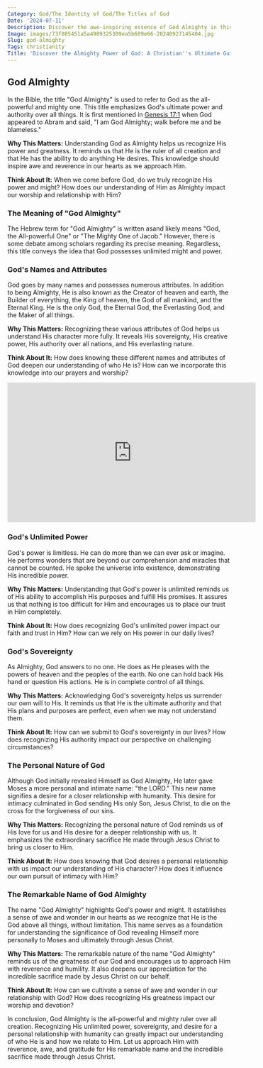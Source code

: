 ```yaml
---
Category: God/The Identity of God/The Titles of God
Date: '2024-07-11'
Description: Discover the awe-inspiring essence of God Almighty in this enlightening article. Explore the divine power and presence that transcends all understanding.
Image: images/73f085451a5a4989325309ea5b609e66-20240927145404.jpg
Slug: god-almighty
Tags: christianity
Title: 'Discover the Almighty Power of God: A Christian''s Ultimate Guide'
---
```


## God Almighty

In the Bible, the title "God Almighty" is used to refer to God as the all-powerful and mighty one. This title emphasizes God's ultimate power and authority over all things. It is first mentioned in [Genesis 17:1](https://www.bibleref.com/Genesis/17/Genesis-17-1.html) when God appeared to Abram and said, "I am God Almighty; walk before me and be blameless."

**Why This Matters:** Understanding God as Almighty helps us recognize His power and greatness. It reminds us that He is the ruler of all creation and that He has the ability to do anything He desires. This knowledge should inspire awe and reverence in our hearts as we approach Him.

**Think About It:** When we come before God, do we truly recognize His power and might? How does our understanding of Him as Almighty impact our worship and relationship with Him?

### The Meaning of "God Almighty"

The Hebrew term for "God Almighty" is written asand likely means "God, the All-powerful One" or "The Mighty One of Jacob." However, there is some debate among scholars regarding its precise meaning. Regardless, this title conveys the idea that God possesses unlimited might and power.

### God's Names and Attributes

God goes by many names and possesses numerous attributes. In addition to being Almighty, He is also known as the Creator of heaven and earth, the Builder of everything, the King of heaven, the God of all mankind, and the Eternal King. He is the only God, the Eternal God, the Everlasting God, and the Maker of all things.

**Why This Matters:** Recognizing these various attributes of God helps us understand His character more fully. It reveals His sovereignty, His creative power, His authority over all nations, and His everlasting nature.

**Think About It:** How does knowing these different names and attributes of God deepen our understanding of who He is? How can we incorporate this knowledge into our prayers and worship?


<iframe width="560" height="315" src="https://www.youtube.com/embed/GfUA03ZIbH8" frameborder="0" allow="autoplay; encrypted-media" allowfullscreen></iframe>


### God's Unlimited Power

God's power is limitless. He can do more than we can ever ask or imagine. He performs wonders that are beyond our comprehension and miracles that cannot be counted. He spoke the universe into existence, demonstrating His incredible power.

**Why This Matters:** Understanding that God's power is unlimited reminds us of His ability to accomplish His purposes and fulfill His promises. It assures us that nothing is too difficult for Him and encourages us to place our trust in Him completely.

**Think About It:** How does recognizing God's unlimited power impact our faith and trust in Him? How can we rely on His power in our daily lives?

### God's Sovereignty

As Almighty, God answers to no one. He does as He pleases with the powers of heaven and the peoples of the earth. No one can hold back His hand or question His actions. He is in complete control of all things.

**Why This Matters:** Acknowledging God's sovereignty helps us surrender our own will to His. It reminds us that He is the ultimate authority and that His plans and purposes are perfect, even when we may not understand them.

**Think About It:** How can we submit to God's sovereignty in our lives? How does recognizing His authority impact our perspective on challenging circumstances?

### The Personal Nature of God

Although God initially revealed Himself as God Almighty, He later gave Moses a more personal and intimate name: "the LORD." This new name signifies a desire for a closer relationship with humanity. This desire for intimacy culminated in God sending His only Son, Jesus Christ, to die on the cross for the forgiveness of our sins.

**Why This Matters:** Recognizing the personal nature of God reminds us of His love for us and His desire for a deeper relationship with us. It emphasizes the extraordinary sacrifice He made through Jesus Christ to bring us closer to Him.

**Think About It:** How does knowing that God desires a personal relationship with us impact our understanding of His character? How does it influence our own pursuit of intimacy with Him?

### The Remarkable Name of God Almighty

The name "God Almighty" highlights God's power and might. It establishes a sense of awe and wonder in our hearts as we recognize that He is the God above all things, without limitation. This name serves as a foundation for understanding the significance of God revealing Himself more personally to Moses and ultimately through Jesus Christ.

**Why This Matters:** The remarkable nature of the name "God Almighty" reminds us of the greatness of our God and encourages us to approach Him with reverence and humility. It also deepens our appreciation for the incredible sacrifice made by Jesus Christ on our behalf.

**Think About It:** How can we cultivate a sense of awe and wonder in our relationship with God? How does recognizing His greatness impact our worship and devotion?

In conclusion, God Almighty is the all-powerful and mighty ruler over all creation. Recognizing His unlimited power, sovereignty, and desire for a personal relationship with humanity can greatly impact our understanding of who He is and how we relate to Him. Let us approach Him with reverence, awe, and gratitude for His remarkable name and the incredible sacrifice made through Jesus Christ.